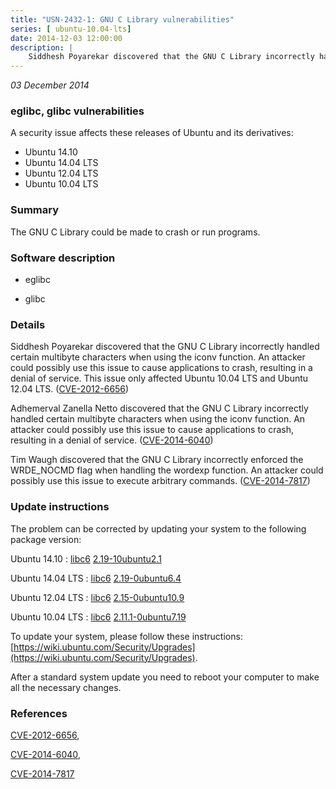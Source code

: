 ```yaml
---
title: "USN-2432-1: GNU C Library vulnerabilities"
series: [ ubuntu-10.04-lts]
date: 2014-12-03 12:00:00
description: |
    Siddhesh Poyarekar discovered that the GNU C Library incorrectly handled certain multibyte characters when using the iconv function. An attacker could possibly use this issue to cause applications to crash, resulting in a denial of service. This issue only affected Ubuntu 10.04 LTS and Ubuntu 12.04 LTS. ([CVE-2012-6656](http://people.ubuntu.com/~ubuntu-security/cve/CVE-2012-6656))
--- 
```

 
 

*03 December 2014*

### eglibc, glibc vulnerabilities

A security issue affects these releases of Ubuntu and its derivatives:

* Ubuntu 14.10
* Ubuntu 14.04 LTS
* Ubuntu 12.04 LTS
* Ubuntu 10.04 LTS

### Summary

The GNU C Library could be made to crash or run programs. 

### Software description

* eglibc 

* glibc 

### Details

Siddhesh Poyarekar discovered that the GNU C Library incorrectly handled certain multibyte characters when using the iconv function. An attacker could possibly use this issue to cause applications to crash, resulting in a denial of service. This issue only affected Ubuntu 10.04 LTS and Ubuntu 12.04 LTS. ([CVE-2012-6656](http://people.ubuntu.com/~ubuntu-security/cve/CVE-2012-6656))

Adhemerval Zanella Netto discovered that the GNU C Library incorrectly handled certain multibyte characters when using the iconv function. An attacker could possibly use this issue to cause applications to crash, resulting in a denial of service. ([CVE-2014-6040](http://people.ubuntu.com/~ubuntu-security/cve/CVE-2014-6040))

Tim Waugh discovered that the GNU C Library incorrectly enforced the WRDE_NOCMD flag when handling the wordexp function. An attacker could possibly use this issue to execute arbitrary commands. ([CVE-2014-7817](http://people.ubuntu.com/~ubuntu-security/cve/CVE-2014-7817)) 

### Update instructions

The problem can be corrected by updating your system to the following package version:

Ubuntu 14.10
 : [libc6](https://launchpad.net/ubuntu/+source/glibc) <span> [2.19-10ubuntu2.1](https://launchpad.net/ubuntu/+source/glibc/2.19-10ubuntu2.1) </span> 

Ubuntu 14.04 LTS
 : [libc6](https://launchpad.net/ubuntu/+source/eglibc) <span> [2.19-0ubuntu6.4](https://launchpad.net/ubuntu/+source/eglibc/2.19-0ubuntu6.4) </span> 

Ubuntu 12.04 LTS
 : [libc6](https://launchpad.net/ubuntu/+source/eglibc) <span> [2.15-0ubuntu10.9](https://launchpad.net/ubuntu/+source/eglibc/2.15-0ubuntu10.9) </span> 

Ubuntu 10.04 LTS
 : [libc6](https://launchpad.net/ubuntu/+source/eglibc) <span> [2.11.1-0ubuntu7.19](https://launchpad.net/ubuntu/+source/eglibc/2.11.1-0ubuntu7.19) </span> 

To update your system, please follow these instructions: [https://wiki.ubuntu.com/Security/Upgrades](https://wiki.ubuntu.com/Security/Upgrades).

After a standard system update you need to reboot your computer to make all the necessary changes. 

### References

 
 [CVE-2012-6656](http://people.ubuntu.com/~ubuntu-security/cve/CVE-2012-6656), 

 [CVE-2014-6040](http://people.ubuntu.com/~ubuntu-security/cve/CVE-2014-6040), 

 [CVE-2014-7817](http://people.ubuntu.com/~ubuntu-security/cve/CVE-2014-7817)
 

